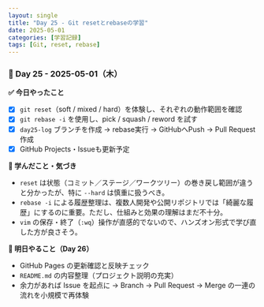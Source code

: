 ```yaml
---
layout: single
title: "Day 25 - Git resetとrebaseの学習"
date: 2025-05-01
categories: [学習記録]
tags: [Git, reset, rebase]
---
```


### 📅 Day 25 - 2025-05-01（木）

**✅ 今日やったこと**
- [x] `git reset`（soft / mixed / hard）を体験し、それぞれの動作範囲を確認
- [x] `git rebase -i` を使用し、pick / squash / reword を試す
- [x] `day25-log` ブランチを作成 → rebase実行 → GitHubへPush → Pull Request作成
- [x] GitHub Projects・Issueも更新予定

**📘 学んだこと・気づき**
- `reset` は状態（コミット／ステージ／ワークツリー）の巻き戻し範囲が違うと分かったが、特に `--hard` は慎重に扱うべき。
- `rebase -i` による履歴整理は、複数人開発や公開リポジトリでは「綺麗な履歴」にするのに重要。ただし、仕組みと効果の理解はまだ不十分。
- `vim` の保存・終了（`:wq`）操作が直感的でないので、ハンズオン形式で学び直した方が良さそう。

**📝 明日やること（Day 26）**
- GitHub Pages の更新確認と反映チェック
- `README.md` の内容整理（プロジェクト説明の充実）
- 余力があれば Issue を起点に → Branch → Pull Request → Merge の一連の流れを小規模で再体験